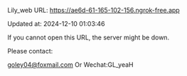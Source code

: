 Lily_web URL: https://ae6d-61-165-102-156.ngrok-free.app

Updated at: 2024-12-10 01:03:46

If you cannot open this URL, the server might be down.

Please contact: 

goley04@foxmail.com Or Wechat:GL_yeaH